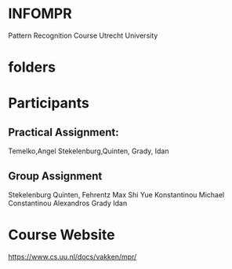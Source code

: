 # INFOMPR
 Pattern Recognition Course Utrecht University

# folders 

# Participants
## Practical Assignment:
Temelko,Angel
Stekelenburg,Quinten,
Grady, Idan
## Group Assignment
Stekelenburg Quinten,
Fehrentz Max
Shi Yue
Konstantinou Michael
Constantinou Alexandros
Grady Idan

# Course Website
https://www.cs.uu.nl/docs/vakken/mpr/
